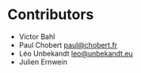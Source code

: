 # Contributors
- Victor Bahl
- Paul Chobert <paul@chobert.fr>
- Léo Unbekandt <leo@unbekandt.eu>
- Julien Ernwein
